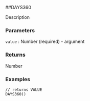 ##DAYS360

Description

### Parameters
`value` : Number (required) - argument

### Returns
Number

### Examples
```
// returns VALUE
DAYS360()
```